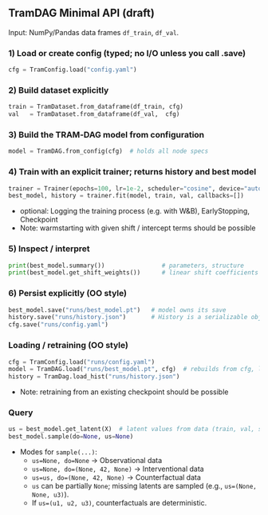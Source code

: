 ## TramDAG Minimal API (draft)

Input: NumPy/Pandas data frames `df_train`, `df_val`.

### 1) Load or create config (typed; no I/O unless you call .save)
```python
cfg = TramConfig.load("config.yaml") 
```

### 2) Build dataset explicitly 
```python
train = TramDataset.from_dataframe(df_train, cfg)
val   = TramDataset.from_dataframe(df_val,  cfg)
```

### 3) Build the TRAM‑DAG model from configuration
```python
model = TramDAG.from_config(cfg)  # holds all node specs
```

### 4) Train with an explicit trainer; returns history and best model
```python
trainer = Trainer(epochs=100, lr=1e-2, scheduler="cosine", device="auto")
best_model, history = trainer.fit(model, train, val, callbacks=[])
```
- optional: Logging the training process (e.g. with W&B), EarlyStopping, Checkpoint
- Note: warmstarting with given shift / intercept terms should be possible

### 5) Inspect / interpret
```python
print(best_model.summary())                # parameters, structure
print(best_model.get_shift_weights())      # linear shift coefficients if applicable
```

### 6) Persist explicitly (OO style)
```python
best_model.save("runs/best_model.pt")   # model owns its save
history.save("runs/history.json")       # History is a serializable object
cfg.save("runs/config.yaml")
```

### Loading / retraining (OO style)
```python
cfg = TramConfig.load("runs/config.yaml")
model = TramDAG.load("runs/best_model.pt", cfg)  # rebuilds from cfg, loads state
history = TramDag.load_hist("runs/history.json")
```
- Note: retraining from an existing checkpoint should be possible

### Query
```python
us = best_model.get_latent(X)  # latent values from data (train, val, sampled_data)
best_model.sample(do=None, us=None)
```

- Modes for `sample(...)`:
  - `us=None, do=None` → Observational data
  - `us=None, do=(None, 42, None)` → Interventional data
  - `us=us, do=(None, 42, None)` → Counterfactual data
  - `us` can be partially `None`; missing latents are sampled (e.g., `us=(None, None, u3)`).
  - If `us=(u1, u2, u3)`, counterfactuals are deterministic.
